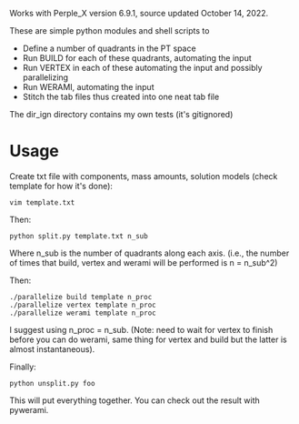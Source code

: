 Works with Perple_X version 6.9.1, source updated October 14, 2022.

These are simple python modules and shell scripts to

* Define a number of quadrants in the PT space
* Run BUILD for each of these quadrants, automating the input
* Run VERTEX in each of these automating the input and possibly parallelizing
* Run WERAMI, automating the input
* Stitch the tab files thus created into one neat tab file


The dir_ign directory contains my own tests (it's gitignored)

# Usage

Create txt file with components, mass amounts, solution models 
(check template for how it's done):
```
vim template.txt
```

Then:
```
python split.py template.txt n_sub
```
Where n_sub is the number of quadrants along each axis. (i.e., the number of times that build, vertex and werami will be performed is n = n_sub^2) 

Then:
```
./parallelize build template n_proc
./parallelize vertex template n_proc
./parallelize werami template n_proc
```
I suggest using n_proc = n_sub.
(Note: need to wait for vertex to finish before you can do werami, 
same thing for vertex and build but the latter is almost instantaneous).

Finally:
```
python unsplit.py foo
```
This will put everything together. You can check out the result with pywerami.